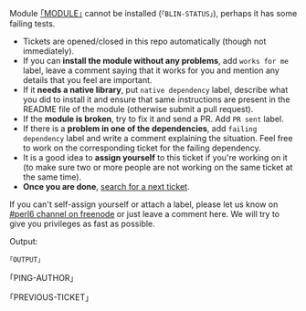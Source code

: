 Module [｢MODULE｣](｢MODULE-URL｣) cannot be installed (`｢BLIN-STATUS｣`), perhaps it has some failing tests.

* Tickets are opened/closed in this repo automatically (though not immediately).
* If you can **install the module without any problems**, add `works for me` label, leave a comment saying that it works for you and mention any details that you feel are important.
* If it **needs a native library**, put `native dependency` label, describe what you did to install it and ensure that same instructions are present in the README file of the module (otherwise submit a pull request).
* If the **module is broken**, try to fix it and send a PR. Add `PR sent` label.
* If there is a **problem in one of the dependencies**, add `failing dependency` label and write a comment explaining the situation. Feel free to work on the corresponding ticket for the failing dependency.
* It is a good idea to **assign yourself** to this ticket if you're working on it (to make sure two or more people are not working on the same ticket at the same time).
* **Once you are done**, [search for a next ticket](https://github.com/perl6/ecosystem-unbitrot/issues?utf8=%E2%9C%93&q=is%3Aissue+is%3Aopen+-label%3A%22PR+sent%22+-label%3A%22deprecated+module%22+-label%3A%22native+dependency%22).

If you can't self-assign yourself or attach a label, please let us know on [#perl6 channel on freenode](https://perl6.org/irc) or just leave a comment here. We will try to give you privileges as fast as possible.

Output:

````````````````````````````````````````````````````````
｢OUTPUT｣
````````````````````````````````````````````````````````

｢PING-AUTHOR｣

｢PREVIOUS-TICKET｣
